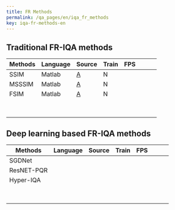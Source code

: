 ```yaml
---
title: FR Methods
permalink: /qa_pages/en/iqa_fr_methods
key: iqa-fr-methods-en
---
```


## Traditional FR-IQA methods

| Methods | Language | Source                                                    | Train | FPS  |      |      |      |
| ------- | -------- | --------------------------------------------------------- | ----- | ---- | ---- | ---- | ---- |
| SSIM    | Matlab   | [A](https://ece.uwaterloo.ca/~z70wang/research/ssim/)     | N     |      |      |      |      |
| MSSSIM  | Matlab   | [A](https://ece.uwaterloo.ca/~z70wang/research/ssim/)     | N     |      |      |      |      |
| FSIM    | Matlab   | [A](https://sse.tongji.edu.cn/linzhang/IQA/FSIM/FSIM.htm) | N     |      |      |      |      |
|         |          |                                                           |       |      |      |      |      |
|         |          |                                                           |       |      |      |      |      |
|         |          |                                                           |       |      |      |      |      |
|         |          |                                                           |       |      |      |      |      |
|         |          |                                                           |       |      |      |      |      |
|         |          |                                                           |       |      |      |      |      |
|         |          |                                                           |       |      |      |      |      |
|         |          |                                                           |       |      |      |      |      |

## Deep learning based FR-IQA methods



| Methods    | Language | Source | Train | FPS  |      |      |      |
| ---------- | -------- | ------ | ----- | ---- | ---- | ---- | ---- |
| SGDNet     |          |        |       |      |      |      |      |
| ResNET-PQR |          |        |       |      |      |      |      |
| Hyper-IQA  |          |        |       |      |      |      |      |
|            |          |        |       |      |      |      |      |
|            |          |        |       |      |      |      |      |
|            |          |        |       |      |      |      |      |
|            |          |        |       |      |      |      |      |
|            |          |        |       |      |      |      |      |
|            |          |        |       |      |      |      |      |
|            |          |        |       |      |      |      |      |
|            |          |        |       |      |      |      |      |
